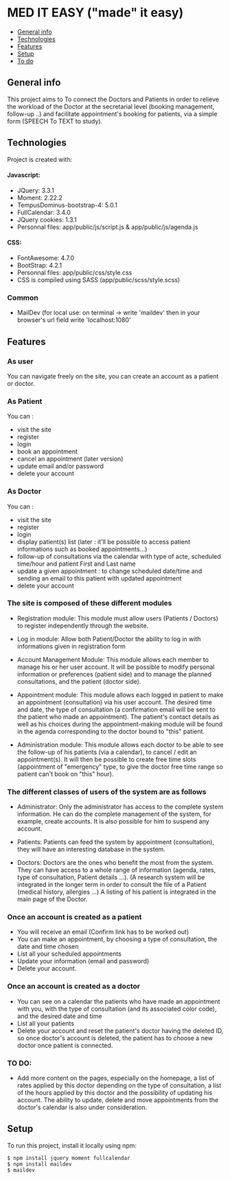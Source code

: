 # MED IT EASY ("made" it easy)
* [General info](#general-info)
* [Technologies](#technologies)
* [Features](#features)
* [Setup](#setup)
* [To do](#to-do)

## General info
This project aims to To connect the Doctors and Patients in order to relieve the workload of the Doctor at the secretarial level (booking management, follow-up ..) and facilitate appointment's booking for patients, via a simple form (SPEECH To TEXT to study).
	
## Technologies
Project is created with:
#### Javascript:
* JQuery: 3.3.1
* Moment: 2.22.2
* TempusDominus-bootstrap-4: 5.0.1
* FullCalendar: 3.4.0
* JQuery cookies: 1.3.1
* Personnal files: app/public/js/script.js & app/public/js/agenda.js

#### CSS:
* FontAwesome: 4.7.0
* BootStrap: 4.2.1
* Personnal files: app/public/css/style.css
* CSS is compiled using SASS (app/public/scss/style.scss)

### Common
* MailDev (for local use: on terminal -> write 'maildev' then in your browser's url field write 'localhost:1080' 

## Features
### As user
You can navigate freely on the site, you can create an account as a patient or doctor.
### As Patient
You can : 
* visit the site
* register
* login
* book an appointment
* cancel an appointment (later version)
* update email and/or password
* delete your account

### As Doctor
You can :
* visit the site
* register
* login
* display patient(s) list (later : it'll be possible to access patient informations such as booked appointments...)
* follow-up of consultations via the calendar with type of acte, scheduled time/hour and patient First and Last name
* update a given appointment : to change scheduled date/time and sending an email to this patient with updated appointment
* delete your account

### The site is composed of these different modules
* Registration module: 
This module must allow users (Patients / Doctors) to register independently through the website.

* Log in module:
Allow both Patient/Doctor the ability to log in with informations given in registration form

* Account Management Module: 
This module allows each member to manage his or her user account. It will be possible to modify personal information or preferences (patient side) and to manage the planned consultations, and the patient (doctor side).

* Appointment module: 
This module allows each logged in patient to make an appointment (consultation) via his user account. The desired time and date, the type of consultation (a confirmation email will be sent to the patient who made an appointment). The patient's contact details as well as his choices during the appointment-making module will be found in the agenda corresponding to the doctor bound to "this" patient.

* Administration module: 
This module allows each doctor to be able to see the follow-up of his patients (via a calendar), to cancel / edit an appointment(s). It will then be possible to create free time slots (appointment of "emergency" type, to give the doctor free time range so patient can't book on "this" hour).

### The different classes of users of the system are as follows
* Administrator: 
Only the administrator has access to the complete system information. He can do the complete management of the system, for example, create accounts. It is also possible for him to suspend any account.
 
* Patients: 
Patients can feed the system by appointment (consultation), they will have an interesting database in the system.

* Doctors: Doctors are the ones who benefit the most from the system. They can have access to a whole range of information (agenda, rates, type of consultation, Patient details ...). (A research system will be integrated in the longer term in order to consult the file of a Patient (medical history, allergies ...) A listing of his patient is integrated in the main page of the Doctor.

### Once an account is created as a patient
* You will receive an email (Confirm link has to be worked out)
* You can make an appointment, by choosing a type of consultation, the date and time chosen
* List all your scheduled appointments
* Update your information (email and password)
* Delete your account.
### Once an account is created as a doctor
* You can see on a calendar the patients who have made an appointment with you, with the type of consultation (and its associated color code), and the desired date and time
* List all your patients
* Delete your account and reset the patient's doctor having the deleted ID, so once doctor's account is deleted, the patient has to choose a new doctor once patient is connected.

### TO DO:
* Add more content on the pages, especially on the homepage, a list of rates applied by this doctor depending on the type of consultation, a list of the hours applied by this doctor and the possibility of updating his account.
The ability to update, delete and move appointments from the doctor's calendar is also under consideration.


## Setup
To run this project, install it locally using npm:

```
$ npm install jquery moment fullcalendar
$ npm install maildev
$ maildev
```
